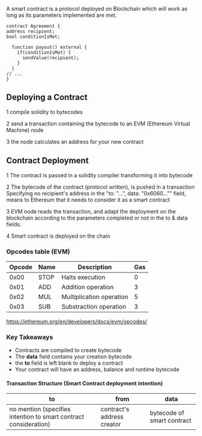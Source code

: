 

A smart contract is a protocol deployed on Blockchain which will work as long as its parameters implemented are met. 
```
contract Agreement {
address recipient;
bool conditionIsMet;

  function payout() external {
    if(conditionIsMet) {
      sendValue(recipient);
    }
  }
// ...
}
```

## Deploying a Contract
1  compile solidity to bytecodes

2  send a transaction containing the bytecode to an EVM (Ethereum Virtual Machine) node

3  the node calculates an address for your new contract

## Contract Deployment

1  The contract is passed in a solidity compiler transforming it into bytecode

2  The bytecode of the contract (protocol written), is pushed in a transaction 
    Specifying no recipient's address in the "to: "...", data: "0x6060..."" field, means to Ethereum that it needs to consider it as a smart contract
    
3  EVM node reads the transaction, and adapt the deployment on the blockchain according to the parameters completed or not in the to & data fields.

4  Smart contract is deployed on the chain

### Opcodes table (EVM)
| Opcode  | Name | Description | Gas |
| ------------- | ------------- | ------------- | ------------- |
| 0x00  | STOP  | Halts execution | 0 |
| 0x01  | ADD  | Addition operation | 3 |
| 0x02  | MUL  | Multiplication operation | 5 |
| 0x03 | SUB  | Substraction operation | 3 |

https://ethereum.org/en/developers/docs/evm/opcodes/

### Key Takeaways
-  Contracts are compiled to create bytecode
-  The **data** field contains your creation bytecode
-  the **to** field is left blank to deploy a contract
-  Your contract will have an address, balance and runtime bytecode

#### Transaction Structure (Smart Contract deployment intention)
| to | from | data |
| ------------- | ------------- | ------------- |
| no mention (specifies intention to smart contract consideration) | contract's address creator  | bytecode of smart contract | 

